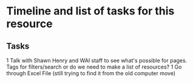 # Timeline and list of tasks for this resource
## Tasks
1 Talk with Shawn Henry and WAI staff to see what's possible for pages.  Tags for filters/search or do we need to make a list of resources? 
1 Go through Excel File (still trying to find it from the old computer move) 
